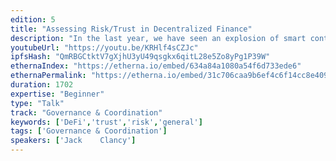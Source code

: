```yaml
---
edition: 5
title: "Assessing Risk/Trust in Decentralized Finance"
description: "In the last year, we have seen an explosion of smart contract based lending/borrowing, which has become the biggest sub-category of DeFi by far. But not all lending protocols are created equal. Different protocols have different risk/reward profiles, and comparing their rates are often apples to oranges comparisons. I would like to present a model I have been developing to assess the risk of different decentralized lending protocols that takes into account elements of both smart contract risk and liquidity risk. This model will be consumer facing, and will attempt to better inform protocol's users as they make important financial decisions. If we want people to be their own bank, we will need to provide tools akin to what current banks have when making financial decisions."
youtubeUrl: "https://youtu.be/KRHlf4sCZJc"
ipfsHash: "QmRBGCtktV7gXjhU3yU49qsgkx6qitL28e5Zo8yPg1P39W"
ethernaIndex: "https://etherna.io/embed/634a84a1080a54f6d733ede6"
ethernaPermalink: "https://etherna.io/embed/31c706caa9b6ef4c6f14cc8e40901bea826a13ff66101e3eac42c533f35a5b60"
duration: 1702
expertise: "Beginner"
type: "Talk"
track: "Governance & Coordination"
keywords: ['DeFi','trust','risk','general']
tags: ['Governance & Coordination']
speakers: ['Jack	Clancy']
---
```

